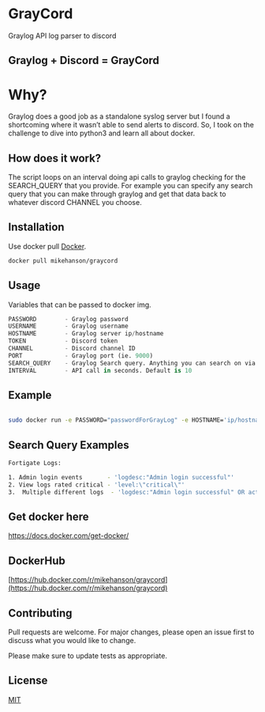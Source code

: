 # GrayCord
Graylog API log parser to discord 

## Graylog + Discord = GrayCord

# Why? 

Graylog does a good job as a standalone syslog server but I found a shortcoming where it wasn’t able to send alerts to discord. So, I took on the challenge to dive into python3 and learn all about docker.

## How does it work? 

The script loops on an interval doing api calls to graylog checking for the SEARCH_QUERY that you provide. For example you can specify any search query that you can make through graylog and get that data back to whatever discord CHANNEL you choose. 

## Installation

Use docker pull [Docker](https://hub.docker.com/r/mikehanson/graycord).

```bash
docker pull mikehanson/graycord
```

## Usage

Variables that can be passed to docker img. 
```python
PASSWORD        - Graylog password
USERNAME        - Graylog username 
HOSTNAME        - Graylog server ip/hostname
TOKEN           - Discord token
CHANNEL         - Discord channel ID
PORT            - Graylog port (ie. 9000)
SEARCH_QUERY    - Graylog Search query. Anything you can search on via graylog UI
INTERVAL        - API call in seconds. Default is 10 
```

## Example 

```bash 

sudo docker run -e PASSWORD="passwordForGrayLog" -e HOSTNAME='ip/hostname for graylog' -e TOKEN='discord-bot-token' docker_img_name

```

## Search Query Examples 

```bash 
Fortigate Logs: 

1. Admin login events       - 'logdesc:"Admin login successful"'
2. View logs rated critical - 'level:\"critical\"'
3.  Multiple different logs  - 'logdesc:"Admin login successful" OR action:\\"tunnel\\-up\\" OR level:\"critical\"'
```

## Get docker here 
https://docs.docker.com/get-docker/

## DockerHub 
[https://hub.docker.com/r/mikehanson/graycord](https://hub.docker.com/r/mikehanson/graycord)

## Contributing
Pull requests are welcome. For major changes, please open an issue first to discuss what you would like to change.

Please make sure to update tests as appropriate.

## License
[MIT](https://choosealicense.com/licenses/mit/)